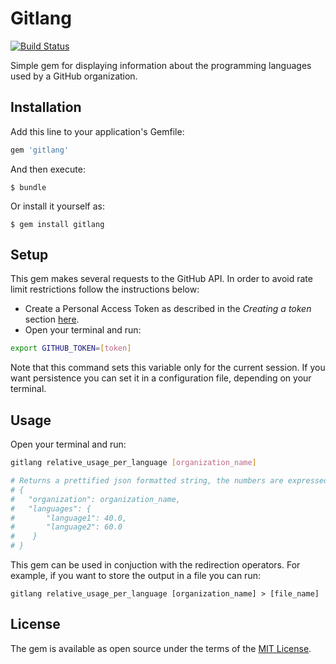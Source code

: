 # Gitlang

[![Build Status](https://travis-ci.org/kiriakosv/gitlang.svg?branch=master)](https://travis-ci.org/kiriakosv/gitlang)

Simple gem for displaying information about the programming languages used by a GitHub organization.

## Installation

Add this line to your application's Gemfile:

```ruby
gem 'gitlang'
```

And then execute:

    $ bundle

Or install it yourself as:

    $ gem install gitlang

## Setup

This gem makes several requests to the GitHub API. In order to avoid rate limit restrictions follow the instructions below:
* Create a Personal Access Token as described in the *Creating a token* section [here](https://help.github.com/articles/creating-a-personal-access-token-for-the-command-line/).
* Open your terminal and run:
```bash
export GITHUB_TOKEN=[token]
```
Note that this command sets this variable only for the current session. If you want persistence you can set it in a configuration file, depending on your terminal.

## Usage

Open your terminal and run:
```bash
gitlang relative_usage_per_language [organization_name]

# Returns a prettified json formatted string, the numbers are expressed as %.
# {
#   "organization": organization_name,
#   "languages": {
#       "language1": 40.0,
#       "language2": 60.0
#    }
# }
```
This gem can be used in conjuction with the redirection operators. For example, if you want to store the output in a file you can run:
```
gitlang relative_usage_per_language [organization_name] > [file_name]
```

## License

The gem is available as open source under the terms of the [MIT License](https://opensource.org/licenses/MIT).
